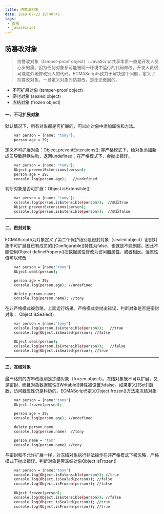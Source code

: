 ```yaml
---
title: 防篡改对象
date: 2019-07-23 10:40:45
tags:
 - 前端
 - javasScript
---
```


## 防篡改对象

> 防篡改对象（tamper-proof object）: JavaScript共享本质一直是开发人员心头的痛。因为任何对象都可能被同一环境中运行的代码修改。开发人员很可能意外地修改别人的代码。ECMAScript5致力于解决这个问题，定义了防篡改对象。一旦定义对象为防篡改，是无法撤回的。

* 不可扩展对象 (tamper-proof object)
* 密封对象 (sealed object)
* 冻结对象 (frozen object)


#### 一、不可扩展对象

默认情况下，所有对象都是可扩展的，可以向对象中添加属性和方法。

``` bash
    var person = {name: "tony"};
    person.age = 29;

```
定义不可扩展对象：Object.preventExtensions(); 非严格模式下，给对象添加新成员导致静默失败，返回undefined；在严格模式下，会抛出错误。

``` bash
    var person = {name: "tony"};
    Object.preventExtensions(person);
    person.age = 29;
    console.log(person.age);   //undefined

```
判断对象是否可扩展：Object.isExtensible();
``` bash
    var person = {name: "tony"};
    colsole.log(person.isExtensible(person));  //返回true
    Object.preventExtensions(person);
    colsole.log(person.isExtensible(person));  //返回false

```
---

#### 二、密封对象
 
 ECMAScript5为对象定义了第二个保护级别是密封对象（sealed object）密封对象不可扩展且已有成员的[[Configurable]]特性为false，也就是不能删除。因此不能使用Object.definePropery()把数据属性修改为访问器属性，或者相反。但属性值可以修改

 ``` bash
     var person = {name:"tony"}
     Object.seal(person);

     person.age = 29;
     console.log(person.age); //undefined

     delete person.name;
     console.log(person.name); //tony

 ```

在非严格模式被忽略，上面运行结果。严格模式会抛出错误，判断对象是否是密封对象： Object.isSealed()

``` bash
    var person = {name:"tony"}
    colsole.log(person.isExtensible(person));   //true
    console.log(Object.isSealed(person); //false

    Object.seal(person);
    colsole.log(person.isExtensible(person));   //false
    console.log(Object.isSealed(person); //true

```
---
#### 三、冻结对象

最严格的的方串改级别是冻结对象（frozen object）。冻结对象既不可以扩展，又是密封，而且对象数据属性[[Writable]]特性被设置为false。如果定义[[Set]]函数，访问器属性仍是科协的。ECMAScript5定义Object.frozen()方法来冻结对象

``` bash
    var person = {name:"tony"}
    Object.frozen(person);
    
    person.age = 29;
    console.log(person.age); //undefined

    delete person.name
    console.log(person.name)  //tony

    person.name = "tom"
    console.log(person.name) //tony

```

与密封和不允许扩展一样，对冻结对象执行非法操作在非严格模式下被忽略，严格模式下抛出错误。判断对象是否冻结对象Object.isFrozen()

``` bash
    var person = {name:"tony"}
    console.log(Object.isExtensible(person)); //true
    console.log(Object.isSealed(person)); //false
    console.log(Object.isFrozen(person)); //false
    
    Object.frozen(person);
    console.log(Object.isExtensible(person)); //false
    console.log(Object.isSealed(person)); //true
    console.log(Object.isFrozen(person)); //true

```

